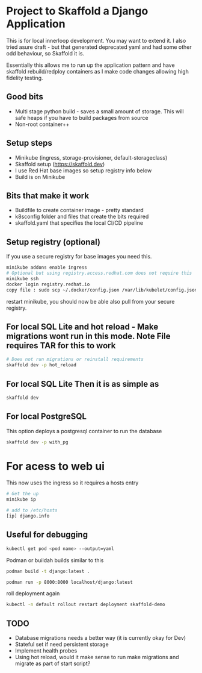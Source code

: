 # Project to Skaffold a Django Application
This is for local innerloop development. You may want to extend it. I also tried asure draft - but that generated deprecated yaml and had some other odd behaviour, so Skaffold it is.

Essentially this allows me to run up the application pattern and have skaffold rebuild/redploy containers as I make code changes allowing high fidelity testing.

## Good bits
- Multi stage python build - saves a small amount of storage. This will safe heaps if you have to build packages from source
- Non-root container++

## Setup steps
- Minikube (ingress, storage-provisioner, default-storageclass)
- Skaffold setup (https://skaffold.dev)
- I use Red Hat base images so setup registry info below
- Build is on Minikube

## Bits that make it work
- Buildfile to create container image - pretty standard
- k8sconfig folder and files that create the bits required
- skaffold.yaml that specifies the local CI/CD pipeline

## Setup registry (optional)
If you use a secure registry for base images you need this.
```bash
minikube addons enable ingress
# Optional but using registry.access.redhat.com does not require this
minikube ssh
docker login registry.redhat.io
copy file : sudo scp ~/.docker/config.json /var/lib/kubelet/config.json 

```
restart minikube, you should now be able also pull from your secure registry.

## For local SQL Lite and hot reload - Make migrations wont run in this mode. Note File requires TAR for this to work
```bash
# Does not run migrations or reinstall requirements
skaffold dev -p hot_reload

```

## For local SQL Lite Then it is as simple as
```bash
skaffold dev

```

## For local PostgreSQL
This option deploys a postgresql container to run the database
```bash
skaffold dev -p with_pg

```

# For acess to web ui
This now uses the ingress so it requires a hosts entry 
```bash
# Get the up
minikube ip

# add to /etc/hosts 
[ip] django.info

```

## Useful for debugging
```bash
kubectl get pod <pod name> --output=yaml
```

Podman or buildah builds similar to this
```bash
podman build -t django:latest .

podman run -p 8000:8000 localhost/django:latest
```

roll deployment again
```bash
kubectl -n default rollout restart deployment skaffold-demo
```

## TODO
- Database migrations needs a better way (it is currently okay for Dev)
- Stateful set if need persistent storage
- Implement health probes
- Using hot reload, would it make sense to run make migrations and migrate as part of start script?
